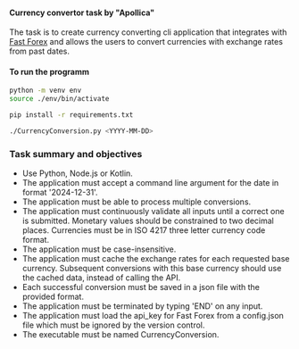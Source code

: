 #### Currency convertor task by "Apollica"

The task is to create currency converting cli application that integrates with [Fast Forex](https://www.fastforex.io/)
and allows the users to convert currencies with exchange rates from past dates.

#### To run the programm

```bash
python -m venv env
source ./env/bin/activate
```

```bash
pip install -r requirements.txt
```

```bash
./CurrencyConversion.py <YYYY-MM-DD>
```

### Task summary and objectives

- Use Python, Node.js or Kotlin.
- The application must accept a command line argument for the date in format '2024-12-31'.
- The application must be able to process multiple conversions.
- The application must continuously validate all inputs until a correct one is submitted. Мonetary values should be constrained to two decimal places. Currencies must be in ISO 4217 three letter currency code format.
- The application must be case-insensitive.
- The application must cache the exchange rates for each requested base currency. Subsequent conversions with this base currency should use the cached data, instead of calling the API.
- Each successful conversion must be saved in a json file with the provided format.
- The application must be terminated by typing 'END' on any input.
- The application must load the api_key for Fast Forex from a config.json file which must be ignored by the version control.
- The executable must be named CurrencyConversion.

